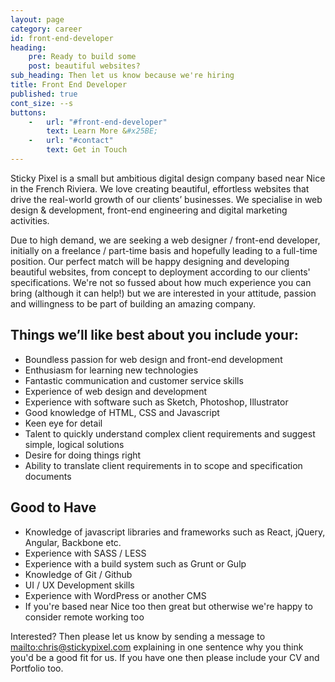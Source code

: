 ```yaml
---
layout: page
category: career
id: front-end-developer
heading:
    pre: Ready to build some
    post: beautiful websites?
sub_heading: Then let us know because we're hiring
title: Front End Developer
published: true
cont_size: --s
buttons:
    -   url: "#front-end-developer"
        text: Learn More &#x25BE;
    -   url: "#contact"
        text: Get in Touch
---
```


Sticky Pixel is a small but ambitious digital design company based near Nice in the French Riviera. We love creating beautiful, effortless websites that drive the real-world growth of our clients’ businesses. We specialise in web design & development, front-end engineering and digital marketing activities.

Due to high demand, we are seeking a web designer / front-end developer, initially on a freelance / part-time basis and hopefully leading to a full-time position. Our perfect match will be happy designing and developing beautiful websites, from concept to deployment according to our clients' specifications. We're not so fussed about how much experience you can bring (although it can help!) but we are interested in your attitude, passion and willingness to be part of building an amazing company.

## Things we’ll like best about you include your:
- Boundless passion for web design and front-end development
- Enthusiasm for learning new technologies
- Fantastic communication and customer service skills
- Experience of web design and development
- Experience with software such as Sketch, Photoshop, Illustrator
- Good knowledge of HTML, CSS and Javascript
- Keen eye for detail
- Talent to quickly understand complex client requirements and suggest simple, logical solutions
- Desire for doing things right
- Ability to translate client requirements in to scope and specification documents

## Good to Have
- Knowledge of javascript libraries and frameworks such as React, jQuery, Angular, Backbone etc.
- Experience with SASS / LESS
- Experience with a build system such as Grunt or Gulp
- Knowledge of Git / Github
- UI / UX Development skills
- Experience with WordPress or another CMS
- If you're based near Nice too then great but otherwise we're happy to consider remote working too

Interested? Then please let us know by sending a message to <mailto:chris@stickypixel.com> explaining in one sentence why you think you'd be a good fit for us. If you have one then please include your CV and Portfolio too.
